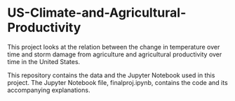 # US-Climate-and-Agricultural-Productivity
 
This project looks at the relation between the change in temperature over time and storm damage from agriculture and agricultural productivity over time in the United States. 

This repository contains the data and the Jupyter Notebook used in this project.
The Jupyter Notebook file, finalproj.ipynb, contains the code and its accompanying explanations. 